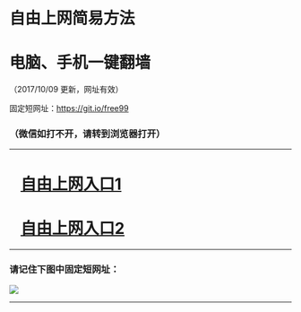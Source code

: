 ﻿# 自由上网简易方法

# 电脑、手机一键翻墙

（2017/10/09 更新，网址有效）

固定短网址：https://git.io/free99

### （微信如打不开，请转到浏览器打开）


***





# &nbsp;&nbsp; <a href="http://ft2759410088.fwq-tz-1001.info/fwqtz01.html?t=100900113489 " target="_blank">自由上网入口1</a>
# &nbsp;&nbsp; <a href="http://ft2453223882.fwq-tz-1002.info/fwqtz02.html?t=100900114628 " target="_blank">自由上网入口2</a>
***

### 请记住下图中固定短网址：

<img src="https://s3-us-west-2.amazonaws.com/fwq-1001/yjfq-20170905okok.png" /> 


***

